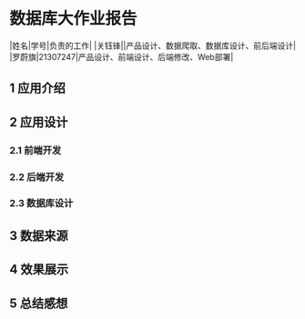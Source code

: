 # 数据库大作业报告

|姓名|学号|负责的工作|
|关钰锋||产品设计、数据爬取、数据库设计、前后端设计|
|罗蔚旗|21307247|产品设计、前端设计、后端修改、Web部署|

## 1 应用介绍

## 2 应用设计

### 2.1 前端开发

### 2.2 后端开发

### 2.3 数据库设计

## 3 数据来源

## 4 效果展示

## 5 总结感想